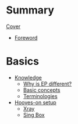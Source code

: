# Summary

[Cover](README.md)

- [Foreword](0/0.md)

# Basics
- [Knowledge](1/0.md)
  - [Why is EP different?](1/1.md)
  - [Basic concepts](1/2.md)
  - [Terminologies](1/3.md)
- [Hooves-on setup](2/0.md)
  - [Xray]()
  - [Sing Box]()